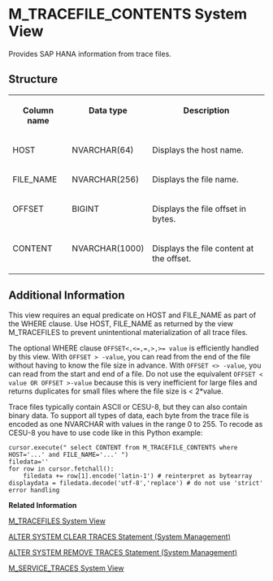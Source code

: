 <!-- loio20c8d7fe75191014b8cebeafdbafde33 -->

# M\_TRACEFILE\_CONTENTS System View

Provides SAP HANA information from trace files.



<a name="loio20c8d7fe75191014b8cebeafdbafde33___m__t_r_a_c_e_f_i_l_e__c_o_n_t_e_n_t_s_1struct_M_TRACEFILE_CONTENTS"/>

## Structure


<table>
<tr>
<th valign="top">

Column name

</th>
<th valign="top">

Data type

</th>
<th valign="top">

Description

</th>
</tr>
<tr>
<td valign="top">

HOST

</td>
<td valign="top">

NVARCHAR\(64\)

</td>
<td valign="top">

Displays the host name.

</td>
</tr>
<tr>
<td valign="top">

FILE\_NAME

</td>
<td valign="top">

NVARCHAR\(256\)

</td>
<td valign="top">

Displays the file name.

</td>
</tr>
<tr>
<td valign="top">

OFFSET

</td>
<td valign="top">

BIGINT

</td>
<td valign="top">

Displays the file offset in bytes.

</td>
</tr>
<tr>
<td valign="top">

CONTENT

</td>
<td valign="top">

NVARCHAR\(1000\)

</td>
<td valign="top">

Displays the file content at the offset.

</td>
</tr>
</table>



<a name="loio20c8d7fe75191014b8cebeafdbafde33___m__t_r_a_c_e_f_i_l_e__c_o_n_t_e_n_t_s_1fulldesc_M_TRACEFILE_CONTENTS"/>

## Additional Information

This view requires an equal predicate on HOST and FILE\_NAME as part of the WHERE clause. Use HOST, FILE\_NAME as returned by the view M\_TRACEFILES to prevent unintentional materialization of all trace files.

The optional WHERE clause `OFFSET<,<=,=,>,>= value` is efficiently handled by this view. With `OFFSET > -value`, you can read from the end of the file without having to know the file size in advance. With `OFFSET <> -value`, you can read from the start and end of a file. Do not use the equivalent `OFFSET < value OR OFFSET >-value` because this is very inefficient for large files and returns duplicates for small files where the file size is < 2\*value.

Trace files typically contain ASCII or CESU-8, but they can also contain binary data. To support all types of data, each byte from the trace file is encoded as one NVARCHAR with values in the range 0 to 255. To recode as CESU-8 you have to use code like in this Python example:

```
cursor.execute(" select CONTENT from M_TRACEFILE_CONTENTS where HOST='...' and FILE_NAME='...' ")
filedata=''
for row in cursor.fetchall():
    filedata += row[1].encode('latin-1') # reinterpret as bytearray
displaydata = filedata.decode('utf-8','replace') # do not use 'strict' error handling
```

**Related Information**  


[M\_TRACEFILES System View](m-tracefiles-system-view-20c8f48.md "Provides information about all trace files.")

[ALTER SYSTEM CLEAR TRACES Statement \(System Management\)](../../010-SQL-Reference/012-SQL-Statements/alter-system-clear-traces-statement-system-management-20d1281.md "Clears (removes) trace files opened by SAP HANA.")

[ALTER SYSTEM REMOVE TRACES Statement \(System Management\)](../../010-SQL-Reference/012-SQL-Statements/alter-system-remove-traces-statement-system-management-20d25bf.md "Deletes the trace files on a specified host to reduce the disk space used by large trace files.")

[M\_SERVICE\_TRACES System View](m-service-traces-system-view-20c4b5c.md "Provides configured trace components for each service type.")

